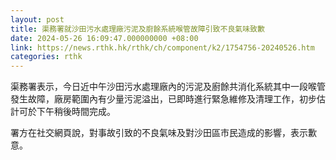 ```yaml
---
layout: post
title: 渠務署就沙田污水處理廠污泥及廚餘系統喉管故障引致不良氣味致歉
date: 2024-05-26 16:09:47.000000000 +08:00
link: https://news.rthk.hk/rthk/ch/component/k2/1754756-20240526.htm
categories: rthk
---
```


渠務署表示，今日近中午沙田污水處理廠內的污泥及廚餘共消化系統其中一段喉管發生故障，廠房範圍內有少量污泥溢出，已即時進行緊急維修及清理工作，初步估計可於下午稍後時間完成。

署方在社交網頁說，對事故引致的不良氣味及對沙田區市民造成的影響，表示歉意。

